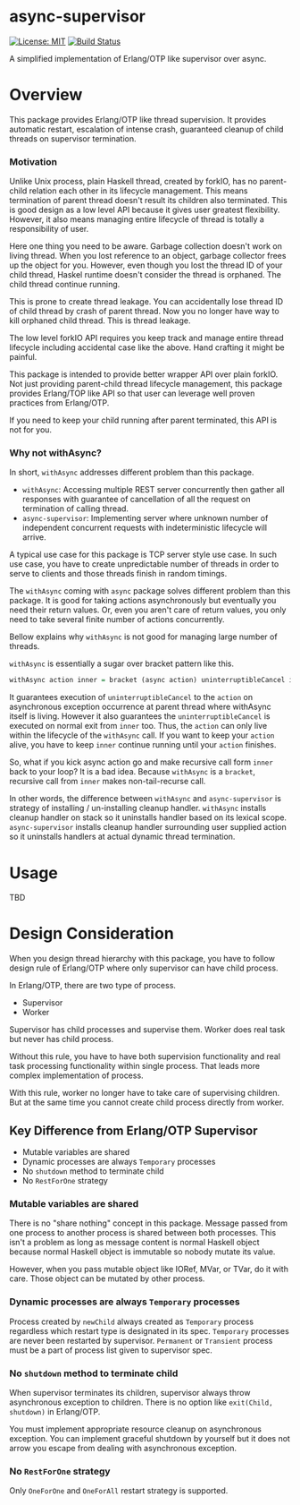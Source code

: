 # async-supervisor

[![License: MIT](https://img.shields.io/badge/License-MIT-brightgreen.svg)](https://opensource.org/licenses/MIT)
[![Build Status](https://travis-ci.org/nshimaza/async-supervisor.svg?branch=master)](https://travis-ci.org/nshimaza/async-supervisor)

A simplified implementation of Erlang/OTP like supervisor over async.

# Overview

This package provides Erlang/OTP like thread supervision.
It provides automatic restart, escalation of intense crash, guaranteed cleanup
of child threads on supervisor termination.

### Motivation

Unlike Unix process, plain Haskell thread, created by forkIO, has no
parent-child relation each other in its lifecycle management.  This means
termination of parent thread doesn't result its children also terminated.
This is good design as a low level API because it gives user greatest
flexibility.  However, it also means managing entire lifecycle of thread is
totally a responsibility of user.

Here one thing you need to be aware.  Garbage collection doesn't work on living
thread.  When you lost reference to an object, garbage collector frees up the
object for you.  However, even though you lost the thread ID of your child
thread, Haskel runtime doesn't consider the thread is orphaned.  The child
thread continue running.

This is prone to create thread leakage.  You can accidentally lose thread ID of
child thread by crash of parent thread.  Now you no longer have way to kill
orphaned child thread.  This is thread leakage.

The low level forkIO API requires you keep track and manage entire thread
lifecycle including accidental case like the above.  Hand crafting it might be
painful.

This package is intended to provide better wrapper API over plain forkIO.  Not
just providing parent-child thread lifecycle management, this package provides
Erlang/TOP like API so that user can leverage well proven practices from
Erlang/OTP.

If you need to keep your child running after parent terminated, this API is not
for you.

### Why not withAsync?

In short, `withAsync` addresses different problem than this package.

* `withAsync`: Accessing multiple REST server concurrently then gather all
  responses with guarantee of cancellation of all the request on termination
  of calling thread.
* `async-supervisor`: Implementing server where unknown number of independent
  concurrent requests with indeterministic lifecycle will arrive.

A typical use case for this package is TCP server style use case.  In such use
case, you have to create unpredictable number of threads in order to serve to
clients and those threads finish in random timings.

The `withAsync` coming with `async` package solves different problem than this
package.  It is good for taking actions asynchronously but eventually you need
their return values.  Or, even you aren't care of return values, you only need
to take several finite number of actions concurrently.

Bellow explains why `withAsync` is not good for managing large number of
threads.

`withAsync` is essentially a sugar over bracket pattern like this.

```haskell
withAsync action inner = bracket (async action) uninterruptibleCancel inner
```

It guarantees execution of `uninterruptibleCancel` to the `action` on
asynchronous exception occurrence at parent thread where withAsync itself is
living.  However it also guarantees the `uninterruptibleCancel` is executed on
normal exit from `inner` too.  Thus, the `action` can only live within the
lifecycle of the `withAsync` call.  If you want to keep your `action` alive, you
have to keep `inner` continue running until your `action` finishes.

So, what if you kick async action go and make recursive call form `inner` back
to your loop?  It is a bad idea.  Because `withAsync` is a `bracket`, recursive
call from `inner` makes non-tail-recurse call.

In other words, the difference between `withAsync` and `async-supervisor` is
strategy of installing / un-installing cleanup handler.  `withAsync` installs
cleanup handler on stack so it uninstalls handler based on its lexical scope.
`async-supervisor` installs cleanup handler surrounding user supplied action so
it uninstalls handlers at actual dynamic thread termination.




# Usage

TBD


# Design Consideration

When you design thread hierarchy with this package, you have to follow design
rule of Erlang/OTP where only supervisor can have child process.

In Erlang/OTP, there are two type of process.

* Supervisor
* Worker

Supervisor has child processes and supervise them.  Worker does real task but
never has child process.

Without this rule, you have to have both supervision functionality and real
task processing functionality within single process.  That leads more complex
implementation of process.

With this rule, worker no longer have to take care of supervising children.
But at the same time you cannot create child process directly from worker.


## Key Difference from Erlang/OTP Supervisor

* Mutable variables are shared
* Dynamic processes are always `Temporary` processes
* No `shutdown` method to terminate child
* No `RestForOne` strategy


### Mutable variables are shared

There is no "share nothing" concept in this package.  Message passed from one
process to another process is shared between both processes.  This isn't a
problem as long as message content is normal Haskell object because normal
Haskell object is immutable so nobody mutate its value.

However, when you pass mutable object like IORef, MVar, or TVar, do it with
care.  Those object can be mutated by other process.

### Dynamic processes are always `Temporary` processes

Process created by `newChild` always created as `Temporary` process regardless
which restart type is designated in its spec.  `Temporary` processes are never
been restarted by supervisor.  `Permanent` or `Transient` process must be a part
of process list given to supervisor spec.

### No `shutdown` method to terminate child

When supervisor terminates its children, supervisor always throw asynchronous
exception to children.  There is no option like `exit(Child, shutdown)` in
Erlang/OTP.

You must implement appropriate resource cleanup on asynchronous exception.
You can implement graceful shutdown by yourself but it does not arrow you escape
from dealing with asynchronous exception.

### No `RestForOne` strategy

Only `OneForOne` and `OneForAll` restart strategy is supported.
